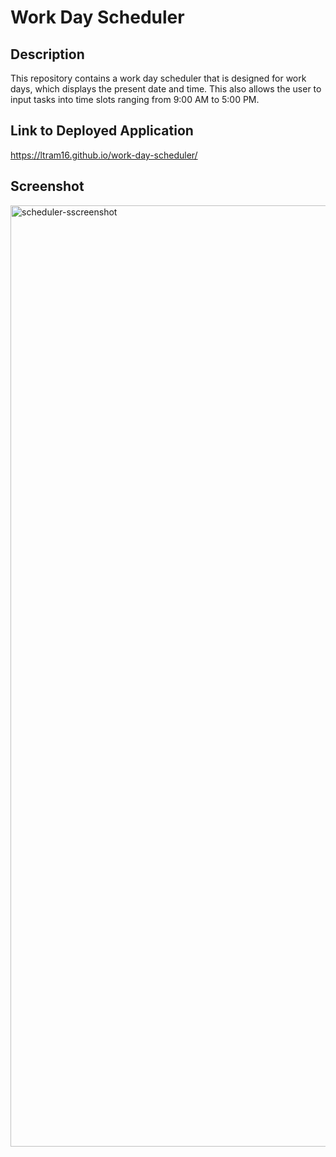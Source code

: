 # Work Day Scheduler

## Description

This repository contains a work day scheduler that is designed for work days, which displays the present date and time. This also allows the user to input tasks into time slots ranging from 9:00 AM to 5:00 PM.


## Link to Deployed Application

https://ltram16.github.io/work-day-scheduler/

## Screenshot

<img width="1506" alt="scheduler-sscreenshot" src="https://user-images.githubusercontent.com/119918403/226034587-8e1bf643-1e11-49e5-9f1e-c831356eb665.png">
